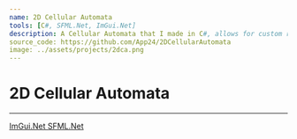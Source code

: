 ```yaml
---
name: 2D Cellular Automata
tools: [C#, SFML.Net, ImGui.Net]
description: A Cellular Automata that I made in C#, allows for custom rule sets and comes with presets.
source_code: https://github.com/App24/2DCellularAutomata
image: ../assets/projects/2dca.png
---
```


# 2D Cellular Automata

---

[ImGui.Net SFML.Net](/projects/imguinetsfml)
